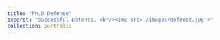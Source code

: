 ```yaml
---
title: "Ph.D Defense"
excerpt: "Successful Defense. <br/><img src='/images/defense.jpg'>"
collection: portfolio
---
```

